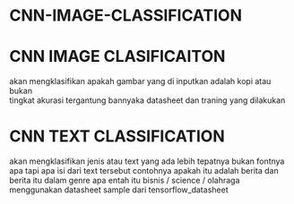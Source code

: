 # CNN-IMAGE-CLASSIFICATION


# CNN IMAGE CLASIFICAITON 

akan mengklasifikan apakah gambar yang di inputkan adalah kopi atau bukan  
tingkat akurasi tergantung bannyaka datasheet dan traning yang dilakukan

# CNN TEXT CLASSIFICATION

akan mengklasifikan jenis atau text yang ada lebih tepatnya bukan fontnya apa tapi apa isi dari text tersebut 
contohnya apakah itu adalah berita dan berita itu dalam genre apa entah itu bisnis / science / olahraga
menggunakan datasheet sample dari tensorflow_datasheet
 
